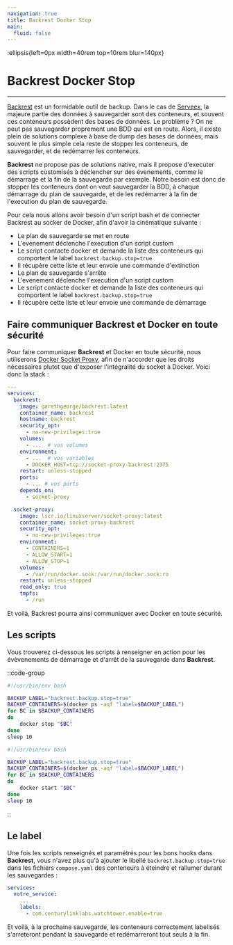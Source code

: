 ```yaml
---
navigation: true
title: Backrest Docker Stop
main:
  fluid: false
---
```

:ellipsis{left=0px width=40rem top=10rem blur=140px}

# Backrest Docker Stop
---

[Backrest](https://github.com/garethgeorge/backrest) est un formidable outil de backup. Dans le cas de [Serveex](https://docu.djeex.fr/fr/serveex/introduction), la majeure partie des données à sauvegarder sont des conteneurs, et souvent ces conteneurs possèdent des bases de données. Le problème ? On ne peut pas sauvegarder proprement une BDD qui est en route. Alors, il existe plein de solutions complexe à base de dump des bases de données, mais souvent le plus simple cela reste de stopper les conteneurs, de sauvegarder, et de redémarrer les conteneurs.

**Backrest** ne propose pas de solutions native, mais il propose d'executer des scripts customisés à déclencher sur des évenements, comme le démarrage et la fin de la sauvegarde par exemple. Notre besoin est donc de stopper les conteneurs dont on veut sauvegarder la BDD, à chaque démarrage du plan de sauvegarde, et de les redémarrer à la fin de l'execution du plan de sauvegarde.

Pour cela nous allons avoir besoin d'un script bash et de connecter Backrest au socker de Docker, afin d'avoir la cinématique suivante :
- Le plan de sauvegarde se met en route
- L'evenement déclenche l'execution d'un script custom
- Le script contacte docker et demande la liste des conteneurs qui comportent le label `backrest.backup.stop=true`
- Il récupère cette liste et leur envoie une commande d'extinction
- Le plan de sauvegarde s'arrête
- L'evenement déclenche l'execution d'un script custom
- Le script contacte docker et demande la liste des conteneurs qui comportent le label `backrest.backup.stop=true`
- Il récupère cette liste et leur envoie une commande de démarrage


## Faire communiquer Backrest et Docker en toute sécurité

Pour faire communiquer **Backrest** et Docker en toute sécurité, nous utiliserons [Docker Socket Proxy](https://github.com/linuxserver/docker-socket-proxy), afin de n'accorder que les droits nécessaires plutot que d'exposer l'intégralité du socket à Docker. Voici donc la stack :

```yaml
---
services:
  backrest:
    image: garethgeorge/backrest:latest
    container_name: backrest
    hostname: backrest
    security_opt:
      - no-new-privileges:true
    volumes:
      - ...  # vos volumes
    environment:
      - ...  # vos variables
      - DOCKER_HOST=tcp://socket-proxy-backrest:2375
    restart: unless-stopped
    ports:
      - ... # vos ports
    depends_on:
      - socket-proxy

  socket-proxy:
    image: lscr.io/linuxserver/socket-proxy:latest
    container_name: socket-proxy-backrest
    security_opt:
      - no-new-privileges:true
    environment:
      - CONTAINERS=1
      - ALLOW_START=1
      - ALLOW_STOP=1
    volumes:
      - /var/run/docker.sock:/var/run/docker.sock:ro
    restart: unless-stopped
    read_only: true
    tmpfs:
      - /run
```

Et voilà, Backrest pourra ainsi communiquer avec Docker en toute sécurité.

## Les scripts

Vous trouverez ci-dessous les scripts à renseigner en action pour les évèvenements de démarrage et d'arrêt de la sauvegarde dans **Backrest**.

::code-group
```sh [Stop]
#!/usr/bin/env bash

BACKUP_LABEL="backrest.backup.stop=true"
BACKUP_CONTAINERS=$(docker ps -aqf "label=$BACKUP_LABEL")
for BC in $BACKUP_CONTAINERS
do
    docker stop "$BC"
done
sleep 10
```
```sh [Start]
#!/usr/bin/env bash

BACKUP_LABEL="backrest.backup.stop=true"
BACKUP_CONTAINERS=$(docker ps -aqf "label=$BACKUP_LABEL")
for BC in $BACKUP_CONTAINERS
do
    docker start "$BC"
done
sleep 10
```
::


## Le label 
Une fois les scripts renseignés et paramétrés pour les bons hooks dans **Backrest**, vous n'avez plus qu'à ajouter le libellé `backrest.backup.stop=true` dans les fichiers `compose.yaml` des conteneurs à éteindre et rallumer durant les sauvegardes :

```yaml
services:
  votre_service:
    ...
    labels:
      - com.centurylinklabs.watchtower.enable=true
```

Et voilà, à la prochaine sauvegarde, les conteneurs correctement labelisés s'arreteront pendant la sauvegarde et redémarreront tout seuls à la fin.
